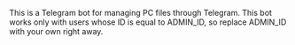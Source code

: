 This is a Telegram bot for managing PC files through Telegram. This bot works only with users whose ID is equal to ADMIN_ID, so replace ADMIN_ID with your own right away.
